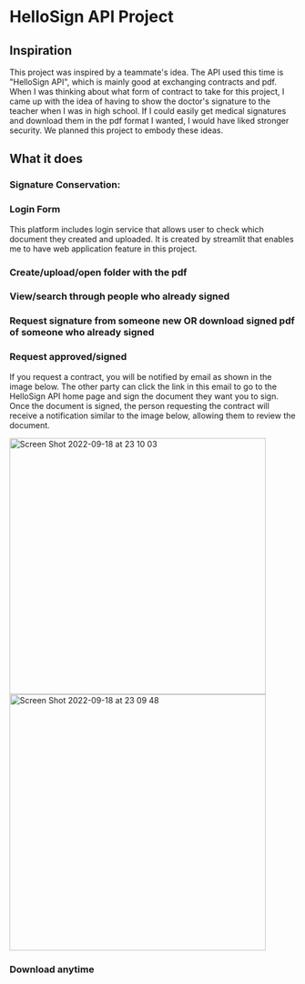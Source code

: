 # HelloSign API Project

## Inspiration

This project was inspired by a teammate's idea. The API used this time is "HelloSign API", which is mainly good at exchanging contracts and pdf. When I was thinking about what form of contract to take for this project, I came up with the idea of having to show the doctor's signature to the teacher when I was in high school. If I could easily get medical signatures and download them in the pdf format I wanted, I would have liked stronger security. We planned this project to embody these ideas.

## What it does
### Signature Conservation:

### Login Form
This platform includes login service that allows user to check which document they created and uploaded. It is created by streamlit that enables me to have web application feature in this project. 

### Create/upload/open folder with the pdf

### View/search through people who already signed

### Request signature from someone new OR download signed pdf of someone who already signed

### Request approved/signed
If you request a contract, you will be notified by email as shown in the image below. The other party can click the link in this email to go to the HelloSign API home page and sign the document they want you to sign. Once the document is signed, the person requesting the contract will receive a notification similar to the image below, allowing them to review the document.

<img width="450" alt="Screen Shot 2022-09-18 at 23 10 03" src="https://user-images.githubusercontent.com/103382369/190958577-74e267ed-3a93-473c-a922-10c5458d7650.png">

<img width="450" alt="Screen Shot 2022-09-18 at 23 09 48" src="https://user-images.githubusercontent.com/103382369/190958573-b986d39b-9b2e-46ee-b9db-7a77135b5a73.png">



### Download anytime

